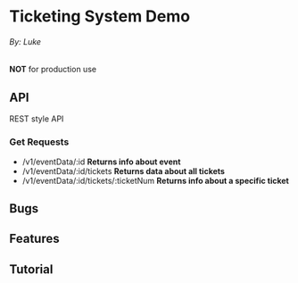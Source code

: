 # Ticketing System Demo
###### By: Luke
**NOT** for production use
## API
REST style API
### Get Requests
* /v1/eventData/:id **Returns info about event**
* /v1/eventData/:id/tickets **Returns data about all tickets**
* /v1/eventData/:id/tickets/:ticketNum **Returns info about a specific ticket**
## Bugs
## Features
## Tutorial